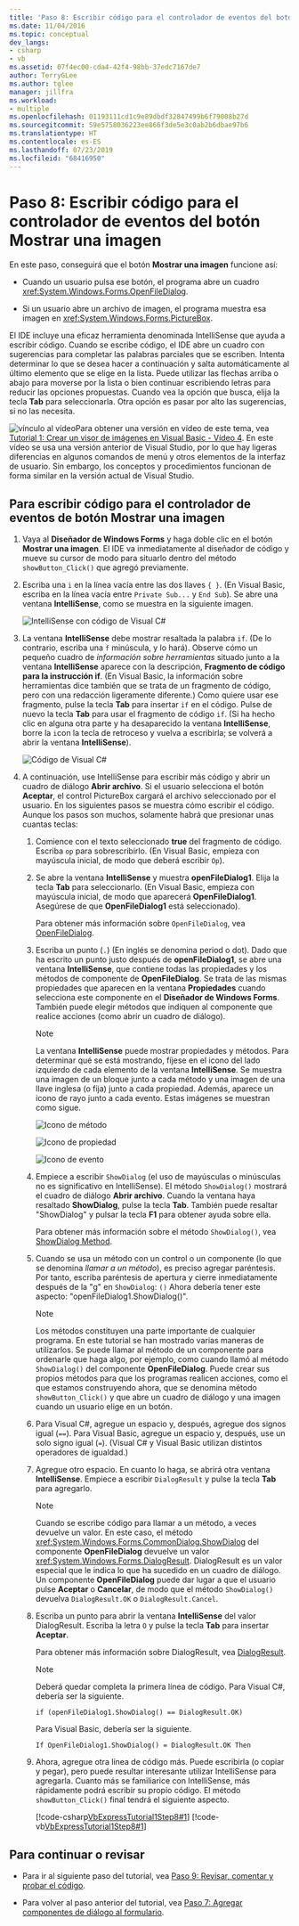 ```yaml
---
title: 'Paso 8: Escribir código para el controlador de eventos del botón Mostrar una imagen'
ms.date: 11/04/2016
ms.topic: conceptual
dev_langs:
- csharp
- vb
ms.assetid: 07f4ec00-cda4-42f4-98bb-37edc7167de7
author: TerryGLee
ms.author: tglee
manager: jillfra
ms.workload:
- multiple
ms.openlocfilehash: 01193111cd1c9e89dbdf32847499b6f79008b27d
ms.sourcegitcommit: 59e5758036223ee866f3de5e3c0ab2b6dbae97b6
ms.translationtype: HT
ms.contentlocale: es-ES
ms.lasthandoff: 07/23/2019
ms.locfileid: "68416950"
---
```

# <a name="step-8-write-code-for-the-show-a-picture-button-event-handler"></a>Paso 8: Escribir código para el controlador de eventos del botón Mostrar una imagen

En este paso, conseguirá que el botón **Mostrar una imagen** funcione así:

- Cuando un usuario pulsa ese botón, el programa abre un cuadro <xref:System.Windows.Forms.OpenFileDialog>.

- Si un usuario abre un archivo de imagen, el programa muestra esa imagen en <xref:System.Windows.Forms.PictureBox>.

El IDE incluye una eficaz herramienta denominada IntelliSense que ayuda a escribir código. Cuando se escribe código, el IDE abre un cuadro con sugerencias para completar las palabras parciales que se escriben. Intenta determinar lo que se desea hacer a continuación y salta automáticamente al último elemento que se elige en la lista. Puede utilizar las flechas arriba o abajo para moverse por la lista o bien continuar escribiendo letras para reducir las opciones propuestas. Cuando vea la opción que busca, elija la tecla **Tab** para seleccionarla. Otra opción es pasar por alto las sugerencias, si no las necesita.

![vínculo al vídeo](../data-tools/media/playvideo.gif)Para obtener una versión en vídeo de este tema, vea [Tutorial 1: Crear un visor de imágenes en Visual Basic - Vídeo 4](https://msdn.microsoft.com/vstudio/gg315355.aspx). En este vídeo se usa una versión anterior de Visual Studio, por lo que hay ligeras diferencias en algunos comandos de menú y otros elementos de la interfaz de usuario. Sin embargo, los conceptos y procedimientos funcionan de forma similar en la versión actual de Visual Studio.

## <a name="to-write-code-for-the-show-a-picture-button-event-handler"></a>Para escribir código para el controlador de eventos de botón Mostrar una imagen

1. Vaya al **Diseñador de Windows Forms** y haga doble clic en el botón **Mostrar una imagen**. El IDE va inmediatamente al diseñador de código y mueve su cursor de modo para situarlo dentro del método `showButton_Click()` que agregó previamente.

2. Escriba una `i` en la línea vacía entre las dos llaves `{ }`. (En Visual Basic, escriba en la línea vacía entre `Private Sub...` y `End Sub`). Se abre una ventana **IntelliSense**, como se muestra en la siguiente imagen.

     ![IntelliSense con código de Visual C&#35;](../ide/media/express_ifintellisense.png)

3. La ventana **IntelliSense** debe mostrar resaltada la palabra `if`. (De lo contrario, escriba una `f` minúscula, y lo hará). Observe cómo un pequeño cuadro de *información sobre herramientas* situado junto a la ventana **IntelliSense** aparece con la descripción, **Fragmento de código para la instrucción if**. (En Visual Basic, la información sobre herramientas dice también que se trata de un fragmento de código, pero con una redacción ligeramente diferente.) Como quiere usar ese fragmento, pulse la tecla **Tab** para insertar `if` en el código. Pulse de nuevo la tecla **Tab** para usar el fragmento de código `if`. (Si ha hecho clic en alguna otra parte y ha desaparecido la ventana **IntelliSense**, borre la `i`con la tecla de retroceso y vuelva a escribirla; se volverá a abrir la ventana **IntelliSense**).

     ![Código de Visual C&#35;](../ide/media/express_highlighttrue.png)

4. A continuación, use IntelliSense para escribir más código y abrir un cuadro de diálogo **Abrir archivo**. Si el usuario selecciona el botón **Aceptar**, el control PictureBox cargará el archivo seleccionado por el usuario. En los siguientes pasos se muestra cómo escribir el código. Aunque los pasos son muchos, solamente habrá que presionar unas cuantas teclas:

    1. Comience con el texto seleccionado **true** del fragmento de código. Escriba `op` para sobrescribirlo. (En Visual Basic, empieza con mayúscula inicial, de modo que deberá escribir `Op`).

    2. Se abre la ventana **IntelliSense** y muestra **openFileDialog1**. Elija la tecla **Tab** para seleccionarlo. (En Visual Basic, empieza con mayúscula inicial, de modo que aparecerá **OpenFileDialog1**. Asegúrese de que **OpenFileDialog1** está seleccionado).

         Para obtener más información sobre `OpenFileDialog`, vea [OpenFileDialog](<xref:System.Windows.Forms.OpenFileDialog>).

    3. Escriba un punto (`.`) (En inglés se denomina period o dot). Dado que ha escrito un punto justo después de **openFileDialog1**, se abre una ventana **IntelliSense**, que contiene todas las propiedades y los métodos de componente de **OpenFileDialog**. Se trata de las mismas propiedades que aparecen en la ventana **Propiedades** cuando selecciona este componente en el **Diseñador de Windows Forms**. También puede elegir métodos que indiquen al componente que realice acciones (como abrir un cuadro de diálogo).

        > [!NOTE]
        > La ventana **IntelliSense** puede mostrar propiedades y métodos. Para determinar qué se está mostrando, fíjese en el icono del lado izquierdo de cada elemento de la ventana **IntelliSense**. Se muestra una imagen de un bloque junto a cada método y una imagen de una llave inglesa (o fija) junto a cada propiedad. Además, aparece un icono de rayo junto a cada evento. Estas imágenes se muestran como sigue.

         ![Icono de método](../ide/media/express_iconmethod.png)

         ![Icono de propiedad](../ide/media/express_iconproperty.png)

         ![Icono de evento](../ide/media/express_iconevent.png)

    4. Empiece a escribir `ShowDialog` (el uso de mayúsculas o minúsculas no es significativo en IntelliSense). El método `ShowDialog()` mostrará el cuadro de diálogo **Abrir archivo**. Cuando la ventana haya resaltado **ShowDialog**, pulse la tecla **Tab**. También puede resaltar "ShowDialog" y pulsar la tecla **F1** para obtener ayuda sobre ella.

         Para obtener más información sobre el método `ShowDialog()`, vea [ShowDialog Method](<xref:System.Windows.Forms.Form.ShowDialog%2A>).

    5. Cuando se usa un método con un control o un componente (lo que se denomina *llamar a un método*), es preciso agregar paréntesis. Por tanto, escriba paréntesis de apertura y cierre inmediatamente después de la "g" en `ShowDialog`: `()` Ahora debería tener este aspecto: "openFileDialog1.ShowDialog()".

        > [!NOTE]
        > Los métodos constituyen una parte importante de cualquier programa. En este tutorial se han mostrado varias maneras de utilizarlos. Se puede llamar al método de un componente para ordenarle que haga algo, por ejemplo, como cuando llamó al método `ShowDialog()` del componente **OpenFileDialog**. Puede crear sus propios métodos para que los programas realicen acciones, como el que estamos construyendo ahora, que se denomina método `showButton_Click()` y que abre un cuadro de diálogo y una imagen cuando un usuario elige en un botón.

    6. Para Visual C#, agregue un espacio y, después, agregue dos signos igual (`==`). Para Visual Basic, agregue un espacio y, después, use un solo signo igual (`=`). (Visual C# y Visual Basic utilizan distintos operadores de igualdad.)

    7. Agregue otro espacio. En cuanto lo haga, se abrirá otra ventana **IntelliSense**. Empiece a escribir `DialogResult` y pulse la tecla **Tab** para agregarlo.

        > [!NOTE]
        > Cuando se escribe código para llamar a un método, a veces devuelve un valor. En este caso, el método <xref:System.Windows.Forms.CommonDialog.ShowDialog> del componente **OpenFileDialog** devuelve un valor <xref:System.Windows.Forms.DialogResult>. DialogResult es un valor especial que le indica lo que ha sucedido en un cuadro de diálogo. Un componente **OpenFileDialog** puede dar lugar a que el usuario pulse **Aceptar** o **Cancelar**, de modo que el método `ShowDialog()` devuelva `DialogResult.OK` o `DialogResult.Cancel`.

    8. Escriba un punto para abrir la ventana **IntelliSense** del valor DialogResult. Escriba la letra `O` y pulse la tecla **Tab** para insertar **Aceptar**.

         Para obtener más información sobre DialogResult, vea [DialogResult](<xref:System.Windows.Forms.DialogResult>).

        > [!NOTE]
        > Deberá quedar completa la primera línea de código. Para Visual C#, debería ser la siguiente.
        >
        >  `if (openFileDialog1.ShowDialog() == DialogResult.OK)`
        >
        >  Para Visual Basic, debería ser la siguiente.
        >
        >  `If OpenFileDialog1.ShowDialog() = DialogResult.OK Then`

    9. Ahora, agregue otra línea de código más. Puede escribirla (o copiar y pegar), pero puede resultar interesante utilizar IntelliSense para agregarla. Cuanto más se familiarice con IntelliSense, más rápidamente podrá escribir su propio código. El método `showButton_Click()` final tendrá el siguiente aspecto.

         [!code-csharp[VbExpressTutorial1Step8#1](../ide/codesnippet/CSharp/step-8-write-code-for-the-show-a-picture-button-event-handler_1.cs)]
         [!code-vb[VbExpressTutorial1Step8#1](../ide/codesnippet/VisualBasic/step-8-write-code-for-the-show-a-picture-button-event-handler_1.vb)]

## <a name="to-continue-or-review"></a>Para continuar o revisar

- Para ir al siguiente paso del tutorial, vea [Paso 9: Revisar, comentar y probar el código](../ide/step-9-review-comment-and-test-your-code.md).

- Para volver al paso anterior del tutorial, vea [Paso 7: Agregar componentes de diálogo al formulario](../ide/step-7-add-dialog-components-to-your-form.md).

